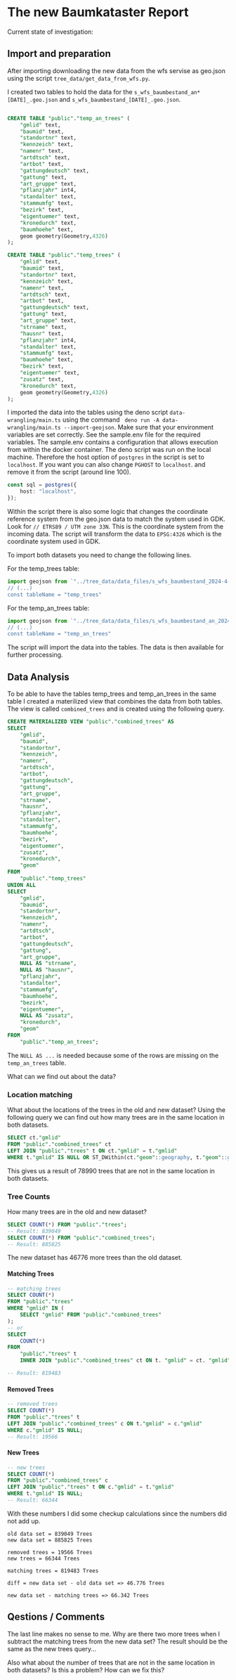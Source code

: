 # The new Baumkataster Report

Current state of investigation:

## Import and preparation

After importing downloading the new data from the wfs servise as geo.json using the script `tree_data/get_data_from_wfs.py`.

I created two tables to hold the data for the `s_wfs_baumbestand_an*[DATE]_.geo.json` and `s_wfs_baumbestand_[DATE]_.geo.json`.

```sql

CREATE TABLE "public"."temp_an_trees" (
    "gmlid" text,
    "baumid" text,
    "standortnr" text,
    "kennzeich" text,
    "namenr" text,
    "artdtsch" text,
    "artbot" text,
    "gattungdeutsch" text,
    "gattung" text,
    "art_gruppe" text,
    "pflanzjahr" int4,
    "standalter" text,
    "stammumfg" text,
    "bezirk" text,
    "eigentuemer" text,
    "kronedurch" text,
    "baumhoehe" text,
    geom geometry(Geometry,4326)
);

CREATE TABLE "public"."temp_trees" (
    "gmlid" text,
    "baumid" text,
    "standortnr" text,
    "kennzeich" text,
    "namenr" text,
    "artdtsch" text,
    "artbot" text,
    "gattungdeutsch" text,
    "gattung" text,
    "art_gruppe" text,
    "strname" text,
    "hausnr" text,
    "pflanzjahr" int4,
    "standalter" text,
    "stammumfg" text,
    "baumhoehe" text,
    "bezirk" text,
    "eigentuemer" text,
    "zusatz" text,
    "kronedurch" text,
    geom geometry(Geometry,4326)
);
```

I imported the data into the tables using the deno script `data-wrangling/main.ts` using the command ` deno run -A data-wrangling/main.ts --import-geojson`. Make sure that your environment variables are set correctly. See the sample.env file for the required variables. The sample.env contains a configuration that allows execution from within the docker container. The deno script was run on the local machine. Therefore the host option of `postgres` in the script is set to `localhost`. If you want you can also change `PGHOST` to `localhost`. and remove it from the script (around line 100).

```ts
const sql = postgres({
	host: "localhost",
});
```

Within the script there is also some logic that changes the coordinate reference system from the geo.json data to match the system used in GDK. Look for `// ETRS89 / UTM zone 33N`. This is the coordinate system from the incoming data. The script will transform the data to `EPSG:4326` which is the coordinate system used in GDK.

To import both datasets you need to change the following lines.

For the temp_trees table:

```ts
import geojson from `"../tree_data/data_files/s_wfs_baumbestand_2024-4-19.geo.json" with {type: "json"};
// (...)
const tableName = "temp_trees"
```

For the temp_an_trees table:

```ts
import geojson from `"../tree_data/data_files/s_wfs_baumbestand_an_2024-4-19.geo.json" with {type: "json"};
// (...)
const tableName = "temp_an_trees"
```

The script will import the data into the tables. The data is then available for further processing.

## Data Analysis

To be able to have the tables temp_trees and temp_an_trees in the same table I created a materilized view that combines the data from both tables. The view is called `combined_trees` and is created using the following query.

```sql
CREATE MATERIALIZED VIEW "public"."combined_trees" AS
SELECT
    "gmlid",
    "baumid",
    "standortnr",
    "kennzeich",
    "namenr",
    "artdtsch",
    "artbot",
    "gattungdeutsch",
    "gattung",
    "art_gruppe",
    "strname",
    "hausnr",
    "pflanzjahr",
    "standalter",
    "stammumfg",
    "baumhoehe",
    "bezirk",
    "eigentuemer",
    "zusatz",
    "kronedurch",
    "geom"
FROM
    "public"."temp_trees"
UNION ALL
SELECT
    "gmlid",
    "baumid",
    "standortnr",
    "kennzeich",
    "namenr",
    "artdtsch",
    "artbot",
    "gattungdeutsch",
    "gattung",
    "art_gruppe",
    NULL AS "strname",
    NULL AS "hausnr",
    "pflanzjahr",
    "standalter",
    "stammumfg",
    "baumhoehe",
    "bezirk",
    "eigentuemer",
    NULL AS "zusatz",
    "kronedurch",
    "geom"
FROM
    "public"."temp_an_trees";
```

The `NULL AS ...` is needed because some of the rows are missing on the `temp_an_trees` table.

What can we find out about the data?

### Location matching

What about the locations of the trees in the old and new dataset? Using the following query we can find out how many trees are in the same location in both datasets.

```sql
SELECT ct."gmlid"
FROM "public"."combined_trees" ct
LEFT JOIN "public"."trees" t ON ct."gmlid" = t."gmlid"
WHERE t."gmlid" IS NULL OR ST_DWithin(ct."geom"::geography, t."geom"::geography, 1) = FALSE;
```

This gives us a result of 78990 trees that are not in the same location in both datasets.

### Tree Counts

How many trees are in the old and new dataset?

```sql
SELECT COUNT(*) FROM "public"."trees";
-- Result: 839049
SELECT COUNT(*) FROM "public"."combined_trees";
-- Result: 885825
```

The new dataset has 46776 more trees than the old dataset.

#### Matching Trees

```sql
-- matching trees
SELECT COUNT(*)
FROM "public"."trees"
WHERE "gmlid" IN (
    SELECT "gmlid" FROM "public"."combined_trees"
);
-- or
SELECT
	COUNT(*)
FROM
	"public"."trees" t
	INNER JOIN "public"."combined_trees" ct ON t. "gmlid" = ct. "gmlid";

-- Result: 819483
```

#### Removed Trees

```sql
-- removed trees
SELECT COUNT(*)
FROM "public"."trees" t
LEFT JOIN "public"."combined_trees" c ON t."gmlid" = c."gmlid"
WHERE c."gmlid" IS NULL;
-- Result: 19566
```

#### New Trees

```sql
-- new trees
SELECT COUNT(*)
FROM "public"."combined_trees" c
LEFT JOIN "public"."trees" t ON c."gmlid" = t."gmlid"
WHERE t."gmlid" IS NULL;
-- Result: 66344
```

With these numbers I did some checkup calculations since the numbers did not add up.

```
old data set = 839049 Trees
new data set = 885825 Trees

removed trees = 19566 Trees
new trees = 66344 Trees

matching trees = 819483 Trees

diff = new data set - old data set => 46.776 Trees

new data set - matching trees => 66.342 Trees
```

## Qestions / Comments

The last line makes no sense to me. Why are there two more trees when I subtract the matching trees from the new data set? The result should be the same as the new trees query...

Also what about the number of trees that are not in the same location in both datasets? Is this a problem? How can we fix this?
